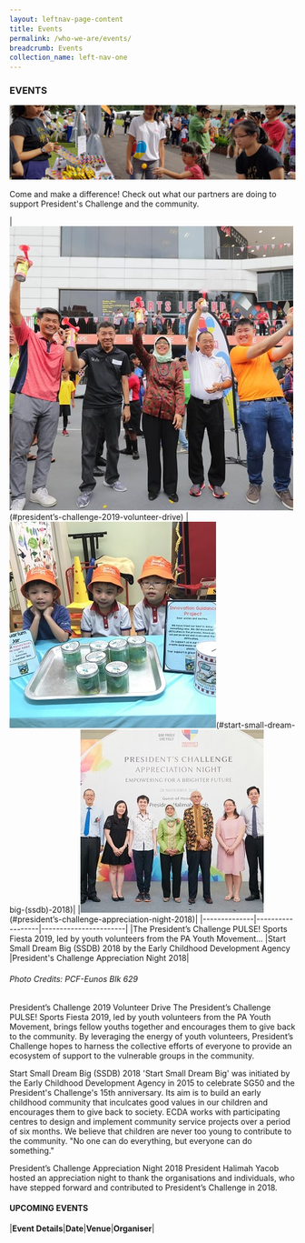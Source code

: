 ```yaml
---
layout: leftnav-page-content
title: Events
permalink: /who-we-are/events/
breadcrumb: Events
collection_name: left-nav-one
---
```


### EVENTS

![Event Top Banner](/images/event-top-banner.jpg "Event Top Banner")

Come and make a difference! Check out what our partners are doing to support President's Challenge and the community.

|![President’s Challenge PULSE! Sports Fiesta 2019](/images/IMG-20190720-WA0018v1.jpg)(#president’s-challenge-2019-volunteer-drive)
|![Start Small Dream Big (SSDB) 2018](/images/PCF-Eunos_1.jpg)(#start-small-dream-big-(ssdb)-2018)|
|![President's Challenge Appreciation Night 2018](/images/President-s-Challenge-Appreciation-Night.jpg)(#president’s-challenge-appreciation-night-2018)|
|--------------|------------------|-----------------------|
|The President’s Challenge PULSE! Sports Fiesta 2019, led by youth volunteers from the PA Youth Movement...
|Start Small Dream Big (SSDB) 2018 by the Early Childhood Development Agency
|President's Challenge Appreciation Night 2018|

###### Photo Credits: PCF-Eunos Blk 629


President’s Challenge 2019 Volunteer Drive
The President’s Challenge PULSE! Sports Fiesta 2019, led by youth volunteers from the PA Youth Movement, brings fellow youths together and encourages them to give back to the community. By leveraging the energy of youth volunteers, President’s Challenge hopes to harness the collective efforts of everyone to provide an ecosystem of support to the vulnerable groups in the community.


Start Small Dream Big (SSDB) 2018
'Start Small Dream Big' was initiated by the Early Childhood Development Agency in 2015 to celebrate SG50 and the President's Challenge's 15th anniversary. Its aim is to build an early childhood community that inculcates good values in our children and encourages them to give back to society. ECDA works with participating centres to design and implement community service projects over a period of six months. We believe that children are never too young to contribute to the community. "No one can do everything, but everyone can do something." 



President’s Challenge Appreciation Night 2018
President Halimah Yacob hosted an appreciation night to thank the organisations and individuals, who have stepped forward and contributed to President’s Challenge in 2018. 

#### UPCOMING EVENTS

|**Event Details**|**Date**|**Venue**|**Organiser**|
